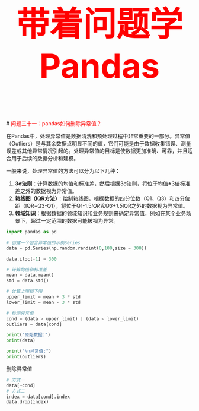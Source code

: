 



<p style="font-size: 90px;font-weight: bold;text-align: center;color: red;">带着问题学Pandas</p>
# <font color='red'>问题三十一：pandas如何删除异常值？</font>

在Pandas中，处理异常值是数据清洗和预处理过程中非常重要的一部分。异常值（Outliers）是与其余数据点明显不同的值，它们可能是由于数据收集错误、测量误差或其他异常情况引起的。处理异常值的目标是使数据更加准确、可靠，并且适合用于后续的数据分析和建模。

一般来说，处理异常值的方法可以分为以下几种：

1.  **3σ法则**：计算数据的均值和标准差，然后根据3σ法则，将位于均值±3倍标准差之外的数据视为异常值。 
2.  **箱线图（IQR方法）**：绘制箱线图，根据数据的四分位数（Q1、Q3）和四分位距（IQR=Q3-Q1），将位于Q1-1.5*IQR和Q3+1.5*IQR之外的数据视为异常值。 
3.  **领域知识**：根据数据的领域知识和业务规则来确定异常值，例如在某个业务场景下，超过一定范围的数据可能被视为异常。 

```Python
import pandas as pd

# 创建一个包含异常值的示例Series
data = pd.Series(np.random.randint(0,100,size = 300))

data.iloc[-1] = 300

# 计算均值和标准差
mean = data.mean()
std = data.std()

# 计算上限和下限
upper_limit = mean + 3 * std
lower_limit = mean - 3 * std

# 检测异常值
cond = (data > upper_limit) | (data < lower_limit)
outliers = data[cond]

print("原始数据:")
print(data)

print("\n异常值:")
print(outliers)
```

删除异常值

```Python
# 方式一
data[~cond] 
# 方式二
index = data[cond].index
data.drop(index)
```

